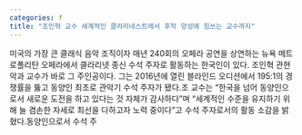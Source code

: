 ```yaml
---
categories: f
title: "조인혁 교수 세계적인 클라리네스트에서 후학 양성에 힘쓰는 교수까지"
---
```

미국의 가장 큰 클래식 음악 조직이자 매년 240회의 오페라 공연을 상연하는 뉴욕 메트로폴리탄 오페라에서 클라리넷 종신 수석 주자로 활동하는 한국인이 있다. 조인혁 관현악과 교수가 바로 그 주인공이다. 그는 2016년에 열린 블라인드 오디션에서 195:1의 경쟁률을 뚫고 동양인 최초로 관악기 수석 주자가 됐다.조 교수는 “한국을 넘어 동양인으로서 새로운 도전을 하고 있다는 것 자체가 감사하다”며 “세계적인 수준을 유지하기 위해 늘 겸손한 자세로 최선을 다하고자 노력 중이다”고 수석 주자로서의 활동 소감을 밝혔다.동양인으로서 수석 주